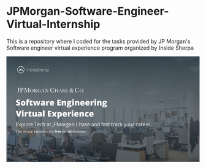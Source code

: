 # JPMorgan-Software-Engineer-Virtual-Internship
This is a repository where I coded for the tasks provided by JP Morgan's Software engineer virtual experience program organized by Inside Sherpa

![JP Morgan Software Engineer virtual Internship](images/jp.png)
